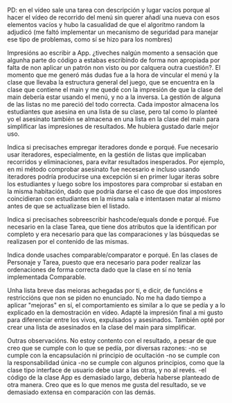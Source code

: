 PD: en el vídeo sale una tarea con descripción y lugar vacíos porque al hacer el vídeo de recorrido del menú sin querer añadí una nueva con esos elementos vacíos y hubo la casualidad de que el algoritmo random la adjudicó (me faltó implementar un mecanismo de seguridad
para manejar ese tipo de problemas, como sí se hizo para los nombres)

Impresións ao escribir a App. ¿tiveches nalgún momento a sensación que algunha parte do código a estabas escribindo de forma non apropiada por falta de non aplicar un patrón non visto ou por calquera outra cuestión?.
El momento que me generó más dudas fue a la hora de vincular el menú y la clase que llevaba la estructura general del juego, que se encuentra en la clase que contiene el main y me quedé con la impresión de que la clase del main debería estar usando el menú, y no 
a la inversa. La gestión de alguna de las listas no me pareció del todo correcta. Cada impostor almacena los estudiantes que asesina en una lista de su clase, pero tal como lo planteé yo el asesinato también se almacena en una lista en la clase del main para simplificar
las impresiones de resultados. Me hubiera gustado darle mejor uso. 


Indica si precisaches empregar iteradores donde e porqué.
Fue necesario usar iteradores, especialmente, en la gestión de listas que implicaban recorridos y eliminaciones, para evitar resultados inesperados. Por ejemplo, en mi método comprobar asesinato fue necesario e incluso usando iteradores podría producirse una excepción
si en primer lugar iteras sobre los estudiantes y luego sobre los impostores para comprobar si estaban en la misma habitación, dado que podría darse el caso de que dos impostores coincidieran con estudiantes en la misma sala e intentasen matar al mismo antes de que se 
actualizase bien el listado.

Indica si precisaches sobreescribir hashcode/equals donde e porqué.
Fue necesario en la clase Tarea, que tiene dos atributos que la identifican por completo y era necesario para que las comparaciones y las búsquedas se realizasen por el contenido de las mismas. 

Indica donde usaches comparable/comparator e porqué.
En las clases de Personaje y Tarea, puesto que era necesario para poder realizar las ordenaciones de forma correcta dado que la clase en sí no tenía implementada Comparable.

Unha lista breve das meioras achegadas por ti, e dicir, de funcións e restriccións que non se piden no enunciado.
No me ha dado tiempo a aplicar "mejoras" en sí, el comportamiento es similar a lo que se pedía y a lo explicado en la demostración en vídeo. 
Adapté la impresión final a mi gusto para diferenciar entre los vivos, expulsados y asesinados. 
También opté por crear una lista de asesinados en la clase del main para simplificar. 

Outras observacións.
No estoy contento con el resultado, a pesar de que creo que se cumple con lo que se pedía, por diversas razones:
-no se cumple con la encapsulación ni principio de ocultación
-no se cumple con la responsabilidad única
-no se cumple con algunos principios, como que la clase tipo interface de usuario debe usar a las otras, y no al revés.
-el código de la clase App es demasiado largo, debería haberse planteado de otra manera. Creo que es lo que menos me gusta del resultado, se ve demasiado extensa en comparación con las demás. 

